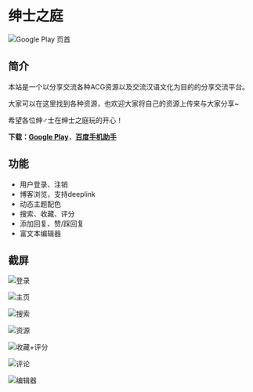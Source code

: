 # 绅士之庭

![Google Play 页首](https://github.com/naco-siren/GmGard_public_release/blob/master/publish/google_play_header.png)

## 简介

本站是一个以分享交流各种ACG资源以及交流汉语文化为目的的分享交流平台。

大家可以在这里找到各种资源，也欢迎大家将自己的资源上传来与大家分享~

希望各位绅♂士在绅士之庭玩的开心！

**下载：**[**Google Play**](https://play.google.com/store/apps/details?id=io.github.naco_siren.gmgard)，[**百度手机助手**](https://mobile.baidu.com/item?docid=24657543)

## 功能

* 用户登录、注销
* 博客浏览，支持deeplink
* 动态主题配色
* 搜索、收藏、评分
* 添加回复、赞/踩回复
* 富文本编辑器

## 截屏

![登录](https://github.com/naco-siren/GmGard_public_release/blob/master/publish/0.png)

![主页](https://github.com/naco-siren/GmGard_public_release/blob/master/publish/1.png)

![搜索](https://github.com/naco-siren/GmGard_public_release/blob/master/publish/2.png)

![资源](https://github.com/naco-siren/GmGard_public_release/blob/master/publish/3.png)

![收藏+评分](https://github.com/naco-siren/GmGard_public_release/blob/master/publish/4.png)

![评论](https://github.com/naco-siren/GmGard_public_release/blob/master/publish/5.png)

![编辑器](https://github.com/naco-siren/GmGard_public_release/blob/master/publish/6.png)

